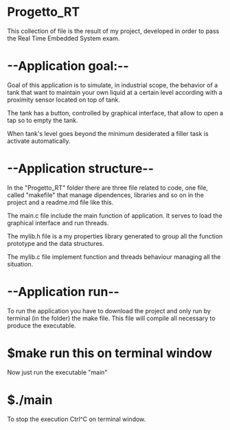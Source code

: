 # Progetto_RT
This collection of file is the result of my project, developed in order to pass the 
Real Time Embedded System exam.

# --Application goal:--

Goal of this application is to simulate, in industrial scope, the behavior of a tank
that want to maintain your own liquid at a certain level according with a proximity sensor
located on top of tank.

The tank has a button, controlled by graphical interface, that allow to open a tap 
so to empty the tank.

When tank's level goes beyond the minimum desiderated a filler task is activate automatically.

# --Application structure--

In the "Progetto_RT" folder there are three file related to code, one file, called "makefile"
that manage dipendences, libraries and so on in the project and a readme.md file like this.

The main.c file include the main function of application. It serves to load the graphical interface
and run threads.

The mylib.h file is a my properties library generated to group all the function prototype and the 
data structures.

The mylib.c file implement function and threads behaviour managing all the situation.

# --Application run--

To run the application you have to download the project and only run by terminal (in the folder)
the make file. This file will compile all necessary to produce the executable.

# $make		run this on terminal window

Now just run the executable "main"

# $./main

To stop the execution Ctrl^C on terminal window.
